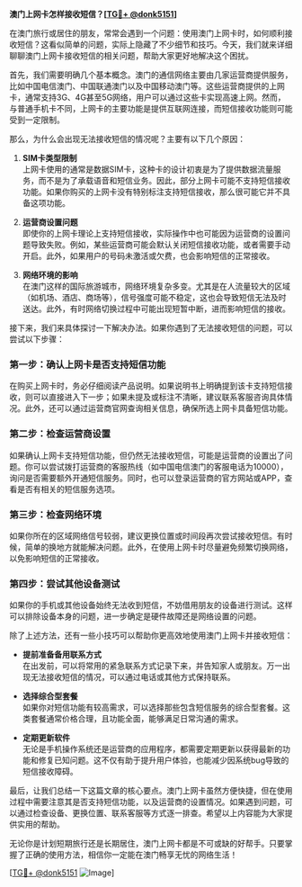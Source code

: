 **澳门上网卡怎样接收短信？[[TG💪+ @donk5151](https://t.me/s/donk5151)]**

在澳门旅行或居住的朋友，常常会遇到一个问题：使用澳门上网卡时，如何顺利接收短信？这看似简单的问题，实际上隐藏了不少细节和技巧。今天，我们就来详细聊聊澳门上网卡接收短信的相关问题，帮助大家更好地解决这个困扰。

首先，我们需要明确几个基本概念。澳门的通信网络主要由几家运营商提供服务，比如中国电信澳门、中国联通澳门以及中国移动澳门等。这些运营商提供的上网卡，通常支持3G、4G甚至5G网络，用户可以通过这些卡实现高速上网。然而，与普通手机卡不同，上网卡的主要功能是提供互联网连接，而短信接收功能则可能受到一定限制。

那么，为什么会出现无法接收短信的情况呢？主要有以下几个原因：

1. **SIM卡类型限制**  
   上网卡使用的通常是数据SIM卡，这种卡的设计初衷是为了提供数据流量服务，而不是为了承载语音和短信业务。因此，部分上网卡可能不支持短信接收功能。如果你购买的上网卡没有特别标注支持短信接收，那么很可能它并不具备这项功能。

2. **运营商设置问题**  
   即使你的上网卡理论上支持短信接收，实际操作中也可能因为运营商的设置问题导致失败。例如，某些运营商可能会默认关闭短信接收功能，或者需要手动开启。此外，如果用户的号码未激活或欠费，也会影响短信的正常接收。

3. **网络环境的影响**  
   在澳门这样的国际旅游城市，网络环境复杂多变。尤其是在人流量较大的区域（如机场、酒店、商场等），信号强度可能不稳定，这也会导致短信无法及时送达。此外，有时网络切换过程中可能出现短暂中断，进而影响短信的接收。

接下来，我们来具体探讨一下解决办法。如果你遇到了无法接收短信的问题，可以尝试以下步骤：

### 第一步：确认上网卡是否支持短信功能  
在购买上网卡时，务必仔细阅读产品说明。如果说明书上明确提到该卡支持短信接收，则可以直接进入下一步；如果未提及或标注不清晰，建议联系客服咨询具体情况。此外，还可以通过运营商官网查询相关信息，确保所选上网卡具备短信功能。

### 第二步：检查运营商设置  
如果确认上网卡支持短信功能，但仍然无法接收短信，可能是运营商的设置出了问题。你可以尝试拨打运营商的客服热线（如中国电信澳门的客服电话为10000），询问是否需要额外开通短信服务。同时，也可以登录运营商的官方网站或APP，查看是否有相关的短信服务选项。

### 第三步：检查网络环境  
如果你所在的区域网络信号较弱，建议更换位置或时间段再次尝试接收短信。有时候，简单的换地方就能解决问题。此外，在使用上网卡时尽量避免频繁切换网络，以免影响短信的正常接收。

### 第四步：尝试其他设备测试  
如果你的手机或其他设备始终无法收到短信，不妨借用朋友的设备进行测试。这样可以排除设备本身的问题，进一步确定是硬件故障还是网络设置的问题。

除了上述方法，还有一些小技巧可以帮助你更高效地使用澳门上网卡并接收短信：

- **提前准备备用联系方式**  
  在出发前，可以将常用的紧急联系方式记录下来，并告知家人或朋友。万一出现无法接收短信的情况，可以通过电话或其他方式保持联系。

- **选择综合型套餐**  
  如果你对短信功能有较高需求，可以选择那些包含短信服务的综合型套餐。这类套餐通常价格合理，且功能全面，能够满足日常沟通的需求。

- **定期更新软件**  
  无论是手机操作系统还是运营商的应用程序，都需要定期更新以获得最新的功能和修复已知问题。这不仅有助于提升用户体验，也能减少因系统bug导致的短信接收障碍。

最后，让我们总结一下这篇文章的核心要点。澳门上网卡虽然方便快捷，但在使用过程中需要注意其是否支持短信功能，以及运营商的设置情况。如果遇到问题，可以通过检查设备、更换位置、联系客服等方式逐一排查。希望以上内容能为大家提供实用的帮助。

无论你是计划短期旅行还是长期居住，澳门上网卡都是不可或缺的好帮手。只要掌握了正确的使用方法，相信你一定能在澳门畅享无忧的网络生活！

[[TG💪+ @donk5151](https://t.me/s/donk5151) ![Image](https://i.postimg.cc/rwNCRYN7/Snipaste-2025-04-30-17-27-05.png)]